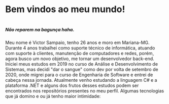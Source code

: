 <h1> Bem vindos ao meu mundo! <h1/>

##### Não reparem na bagunça haha.

Meu nome é Victor Sampaio, tenho 26 anos e moro em Mariana-MG. Durante 4 anos trabalhei como suporte técnico de informática, atuando com suporte à clientes, manutenção de computadores e redes, porém, agora busco um novo objetivo, me tornar um desenvolvedor back-end. Iniciei meus estudos em 2019 no curso de Análise e Desenvolvimento de Sistemas, mas decidi "dar o sangue" como dev por volta de setembro de 2020, onde migrei para o curso de Engenharia de Software e entrei de cabeça nessa jornada.
Atualmente venho estudando a linguagem C# e a plataforma .NET e alguns dos frutos desses estudos podem ser encontrados nos repositórios presentes no meu perfil.
Algumas tecnologias que já domino e ou já tenho maior intimidade:


<!--
**VictorSamp/VictorSamp** is a ✨ _special_ ✨ repository because its `README.md` (this file) appears on your GitHub profile.

Here are some ideas to get you started:

- 🔭 I’m currently working on ...
- 🌱 I’m currently learning ...
- 👯 I’m looking to collaborate on ...
- 🤔 I’m looking for help with ...
- 💬 Ask me about ...
- 📫 How to reach me: ...
- 😄 Pronouns: ...
- ⚡ Fun fact: ...
-->

